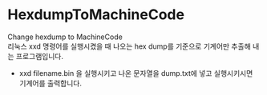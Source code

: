 # HexdumpToMachineCode
Change hexdump to MachineCode  
리눅스 xxd 명령어를 실행시켰을 때 나오는 hex dump를 기준으로 기계어만 추출해 내는 프로그램입니다.
- xxd filename.bin 을 실행시키고 나온 문자열을 dump.txt에 넣고 실행시키시면 기계어를 출력합니다.
